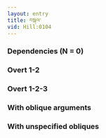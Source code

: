 ```yaml
---
layout: entry
title: བསྐལ་
vid: Hill:0104
---
```

### Dependencies (N = 0)


### Overt 1-2


### Overt 1-2-3


### With oblique arguments


### With unspecified obliques
